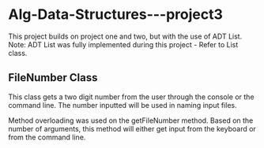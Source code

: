 # Alg-Data-Structures---project3
This project builds on project one and two, but with the use of ADT List. Note: ADT List was fully implemented during this project - Refer to List class.

## FileNumber Class
This  class gets a two digit number from the user through the console or the command line.
The number inputted will be used in naming input files.

Method overloading was used on the getFileNumber method. Based on the number of arguments, this 
method will either get input from the keyboard or from the command line.

